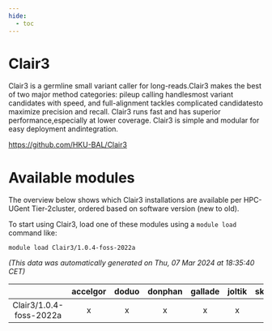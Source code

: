 ```yaml
---
hide:
  - toc
---
```


Clair3
======


Clair3 is a germline small variant caller for long-reads.Clair3 makes the best of two major method categories: pileup calling handlesmost variant candidates with speed, and full-alignment tackles complicated candidatesto maximize precision and recall. Clair3 runs fast and has superior performance,especially at lower coverage. Clair3 is simple and modular for easy deployment andintegration.

https://github.com/HKU-BAL/Clair3
# Available modules


The overview below shows which Clair3 installations are available per HPC-UGent Tier-2cluster, ordered based on software version (new to old).

To start using Clair3, load one of these modules using a `module load` command like:

```shell
module load Clair3/1.0.4-foss-2022a
```

*(This data was automatically generated on Thu, 07 Mar 2024 at 18:35:40 CET)*  

| |accelgor|doduo|donphan|gallade|joltik|skitty|
| :---: | :---: | :---: | :---: | :---: | :---: | :---: |
|Clair3/1.0.4-foss-2022a|x|x|x|x|x|x|

